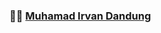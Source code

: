 ###  :man_technologist:  [Muhamad Irvan Dandung]()

<!--
**irvandandung/irvandandung** is a ✨ _special_ ✨ repository because its `README.md` (this file) appears on your GitHub profile.
---------------------------------------------------------------------------------------------------------------------------------------------------------------------------------
### About

-  **Learning :** Full-Stack Development :zap: | Open-Source :fire:    
-  **Languages :** PHP, Go, JavaScript
-  **Hobbies :** Basketball :basketball: & Music :headphones:
-  **Fact :** First solve the problem, then write the code :heart:
-  **Contact me :** [Muhamad Irvan Dandung](mailto:irvandandung1@gmail.com)
